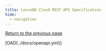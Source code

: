 ```yaml
---
title: LanceDB Cloud REST API Specification
hide:
  - navigation
---
```


[Return to the previous page](../api_reference.md)

[OAD(../docs/openapi.yml)]



